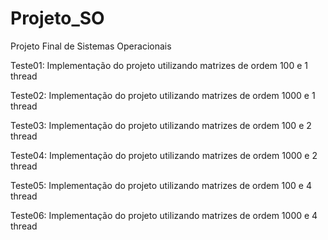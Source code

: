 # Projeto_SO
 Projeto Final de Sistemas Operacionais

Teste01: Implementação do projeto utilizando matrizes de ordem 100 e 1 thread

Teste02: Implementação do projeto utilizando matrizes de ordem 1000 e 1 thread

Teste03: Implementação do projeto utilizando matrizes de ordem 100 e 2 thread

Teste04: Implementação do projeto utilizando matrizes de ordem 1000 e 2 thread

Teste05: Implementação do projeto utilizando matrizes de ordem 100 e 4 thread

Teste06: Implementação do projeto utilizando matrizes de ordem 1000 e 4 thread